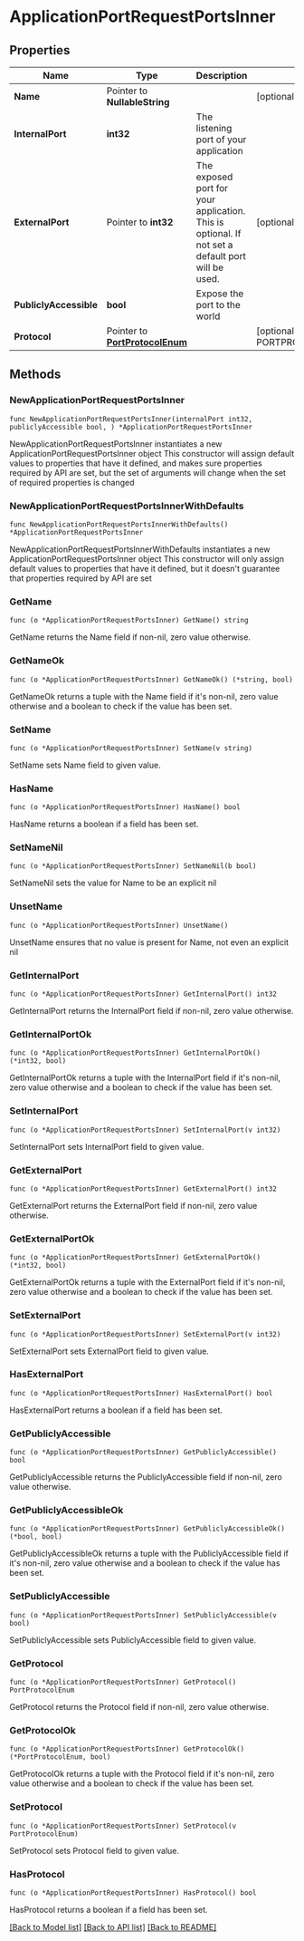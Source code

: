 # ApplicationPortRequestPortsInner

## Properties

Name | Type | Description | Notes
------------ | ------------- | ------------- | -------------
**Name** | Pointer to **NullableString** |  | [optional] 
**InternalPort** | **int32** | The listening port of your application | 
**ExternalPort** | Pointer to **int32** | The exposed port for your application. This is optional. If not set a default port will be used. | [optional] 
**PubliclyAccessible** | **bool** | Expose the port to the world | 
**Protocol** | Pointer to [**PortProtocolEnum**](PortProtocolEnum.md) |  | [optional] [default to PORTPROTOCOLENUM_HTTP]

## Methods

### NewApplicationPortRequestPortsInner

`func NewApplicationPortRequestPortsInner(internalPort int32, publiclyAccessible bool, ) *ApplicationPortRequestPortsInner`

NewApplicationPortRequestPortsInner instantiates a new ApplicationPortRequestPortsInner object
This constructor will assign default values to properties that have it defined,
and makes sure properties required by API are set, but the set of arguments
will change when the set of required properties is changed

### NewApplicationPortRequestPortsInnerWithDefaults

`func NewApplicationPortRequestPortsInnerWithDefaults() *ApplicationPortRequestPortsInner`

NewApplicationPortRequestPortsInnerWithDefaults instantiates a new ApplicationPortRequestPortsInner object
This constructor will only assign default values to properties that have it defined,
but it doesn't guarantee that properties required by API are set

### GetName

`func (o *ApplicationPortRequestPortsInner) GetName() string`

GetName returns the Name field if non-nil, zero value otherwise.

### GetNameOk

`func (o *ApplicationPortRequestPortsInner) GetNameOk() (*string, bool)`

GetNameOk returns a tuple with the Name field if it's non-nil, zero value otherwise
and a boolean to check if the value has been set.

### SetName

`func (o *ApplicationPortRequestPortsInner) SetName(v string)`

SetName sets Name field to given value.

### HasName

`func (o *ApplicationPortRequestPortsInner) HasName() bool`

HasName returns a boolean if a field has been set.

### SetNameNil

`func (o *ApplicationPortRequestPortsInner) SetNameNil(b bool)`

 SetNameNil sets the value for Name to be an explicit nil

### UnsetName
`func (o *ApplicationPortRequestPortsInner) UnsetName()`

UnsetName ensures that no value is present for Name, not even an explicit nil
### GetInternalPort

`func (o *ApplicationPortRequestPortsInner) GetInternalPort() int32`

GetInternalPort returns the InternalPort field if non-nil, zero value otherwise.

### GetInternalPortOk

`func (o *ApplicationPortRequestPortsInner) GetInternalPortOk() (*int32, bool)`

GetInternalPortOk returns a tuple with the InternalPort field if it's non-nil, zero value otherwise
and a boolean to check if the value has been set.

### SetInternalPort

`func (o *ApplicationPortRequestPortsInner) SetInternalPort(v int32)`

SetInternalPort sets InternalPort field to given value.


### GetExternalPort

`func (o *ApplicationPortRequestPortsInner) GetExternalPort() int32`

GetExternalPort returns the ExternalPort field if non-nil, zero value otherwise.

### GetExternalPortOk

`func (o *ApplicationPortRequestPortsInner) GetExternalPortOk() (*int32, bool)`

GetExternalPortOk returns a tuple with the ExternalPort field if it's non-nil, zero value otherwise
and a boolean to check if the value has been set.

### SetExternalPort

`func (o *ApplicationPortRequestPortsInner) SetExternalPort(v int32)`

SetExternalPort sets ExternalPort field to given value.

### HasExternalPort

`func (o *ApplicationPortRequestPortsInner) HasExternalPort() bool`

HasExternalPort returns a boolean if a field has been set.

### GetPubliclyAccessible

`func (o *ApplicationPortRequestPortsInner) GetPubliclyAccessible() bool`

GetPubliclyAccessible returns the PubliclyAccessible field if non-nil, zero value otherwise.

### GetPubliclyAccessibleOk

`func (o *ApplicationPortRequestPortsInner) GetPubliclyAccessibleOk() (*bool, bool)`

GetPubliclyAccessibleOk returns a tuple with the PubliclyAccessible field if it's non-nil, zero value otherwise
and a boolean to check if the value has been set.

### SetPubliclyAccessible

`func (o *ApplicationPortRequestPortsInner) SetPubliclyAccessible(v bool)`

SetPubliclyAccessible sets PubliclyAccessible field to given value.


### GetProtocol

`func (o *ApplicationPortRequestPortsInner) GetProtocol() PortProtocolEnum`

GetProtocol returns the Protocol field if non-nil, zero value otherwise.

### GetProtocolOk

`func (o *ApplicationPortRequestPortsInner) GetProtocolOk() (*PortProtocolEnum, bool)`

GetProtocolOk returns a tuple with the Protocol field if it's non-nil, zero value otherwise
and a boolean to check if the value has been set.

### SetProtocol

`func (o *ApplicationPortRequestPortsInner) SetProtocol(v PortProtocolEnum)`

SetProtocol sets Protocol field to given value.

### HasProtocol

`func (o *ApplicationPortRequestPortsInner) HasProtocol() bool`

HasProtocol returns a boolean if a field has been set.


[[Back to Model list]](../README.md#documentation-for-models) [[Back to API list]](../README.md#documentation-for-api-endpoints) [[Back to README]](../README.md)


